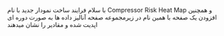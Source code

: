 با سلام 
فرایند ساخت نمودار جدید  با نام Compressor Risk Heat Map و همچنین افزودن یک صفحه با همین نام در زیرمجموعه صفحه آنالیز  داده ها به صورت دوره ای اپدیت شده و مقادیر را نشان میدهند
